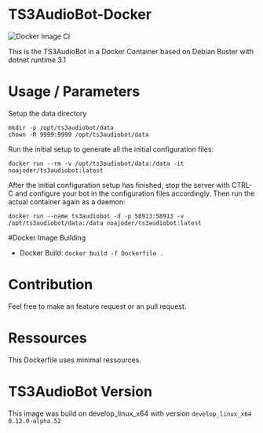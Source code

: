 # TS3AudioBot-Docker

![Docker Image CI](https://github.com/CookieCr2nk/TS3AudioBot-Docker/workflows/Docker%20Image%20CI/badge.svg)

This is the TS3AudioBot in a Docker Container based on Debian Buster with dotnet runtime 3.1

# Usage / Parameters

Setup the data directory

```
mkdir -p /opt/ts3audiobot/data
chown -R 9999:9999 /opt/ts3audiobot/data
```

Run the initial setup to generate all the initial configuration files:

```docker run --rm -v /opt/ts3audiobot/data:/data -it noajoder/ts3audiobot:latest```

After the initial configuration setup has finished, stop the server with CTRL-C and configure your bot in the configuration files accordingly. Then run the actual container again as a daemon:

```docker run --name ts3audiobot -d -p 58913:58913 -v /opt/ts3audiobot/data:/data noajoder/ts3audiobot:latest```


#Docker Image Building

* Docker Build:  ```docker build -f Dockerfile . ```

# Contribution

Feel free to make an feature request or an pull request.

# Ressources

This Dockerfile uses minimal ressources.

# TS3AudioBot Version

This image was build on develop_linux_x64 with version ```develop_linux_x64 0.12.0-alpha.52```
